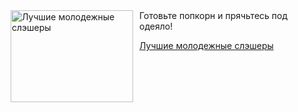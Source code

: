 <!--2025-06-25 08:00:56-->
<div class="yb">
  <div class="rss kino_teatr"><a href="https://www.kino-teatr.ru/blog/y2025/6-25/2097/" title="Лучшие молодежные слэшеры"><img src="https://www.kino-teatr.ru/blog/7/9/2097/poster.jpg" width="196" height="147" align="left" hspace="5" style="margin: 0px 10px 0px 5px" alt="Лучшие молодежные слэшеры"/></a>Готовьте попкорн и прячьтесь под одеяло&#33; <p class="titl"><a href="https://www.kino-teatr.ru/blog/y2025/6-25/2097/">Лучшие молодежные слэшеры</a></p></div>
</div>
